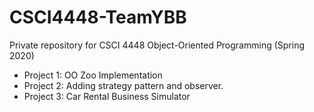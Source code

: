 # CSCI4448-TeamYBB
Private repository for CSCI 4448 Object-Oriented Programming (Spring 2020)

* Project 1: OO Zoo Implementation
* Project 2: Adding strategy pattern and observer.
* Project 3: Car Rental Business Simulator
